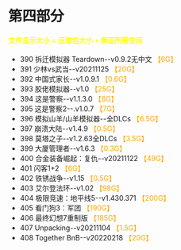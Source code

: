# 第四部分
#### <font color=yellow>文件显示大小 = 压缩包大小 + 解压所需空间</font>
* 390	拆迁模拟器 Teardown--v0.9.2无中文 <font color=orange>【6G】</font><br>
* 391	少林vs武当--v20211125 <font color=orange>【20G】</font><br>
* 392	中国式家长--v1.0.9.1 <font color=orange>【0.6G】</font><br>
* 393	胶佬模拟器--v1.0 <font color=orange>【25G】</font><br>
* 394	这是警察--v1.1.3.0 <font color=orange>【6G】</font><br>
* 395	这是警察2--.v1.0.7 <font color=orange>【7G】</font><br>
* 396	模拟山羊/山羊模拟器--全DLCs <font color=orange>【6.5G】</font><br>
* 397	崩溃大陆--v1.4.9 <font color=orange>【0.5G】</font><br>
* 398	莫塔之子--v1.2.63全DLCs <font color=orange>【3.5G】</font><br>
* 399	大厦管理者--v1.6.3 <font color=orange>【0.3G】</font><br>
* 400	合金装备崛起：复仇--v20211122 <font color=orange>【49G】</font><br>
* 401	闪客1+2 <font color=orange>【6G】</font><br>
* 402	铁锈战争--v1.15 <font color=orange>【0.5G】</font><br>
* 403	艾尔登法环--v1.02 <font color=orange>【98G】</font><br>
* 404	极限竞速：地平线5--v1.430.371 <font color=orange>【200G】</font><br>
* 405	看门狗3：军团 <font color=orange>【190G】</font><br>
* 406	最终幻想7重制版 <font color=orange>【185G】</font><br>
* 407	Unpacking--v20211104 <font color=orange>【1.5G】</font><br>
* 408   Together BnB--v20220218 <font color=orange>【20G】</font><br>